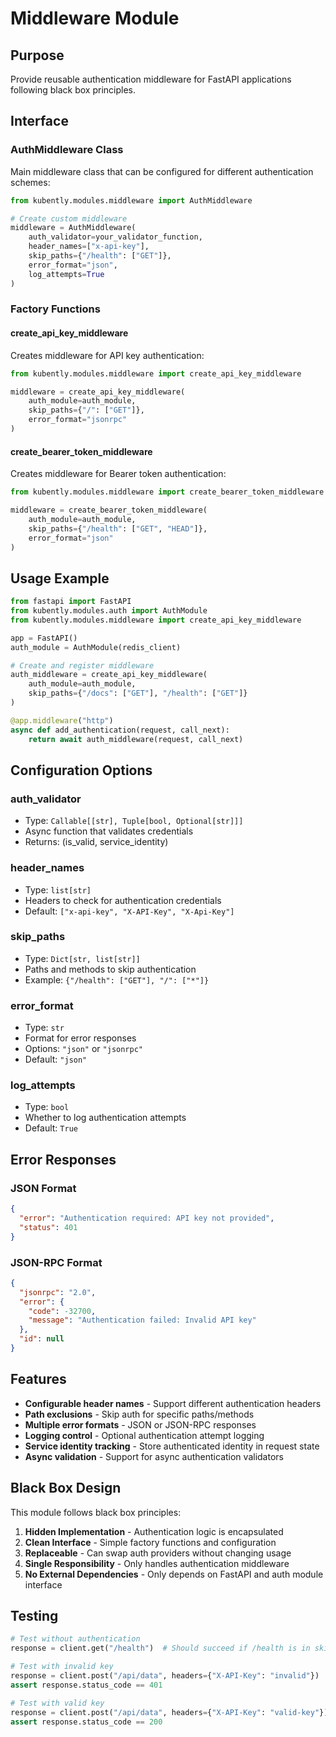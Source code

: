 # Middleware Module

## Purpose

Provide reusable authentication middleware for FastAPI applications following black box principles.

## Interface

### AuthMiddleware Class

Main middleware class that can be configured for different authentication schemes:

```python
from kubently.modules.middleware import AuthMiddleware

# Create custom middleware
middleware = AuthMiddleware(
    auth_validator=your_validator_function,
    header_names=["x-api-key"],
    skip_paths={"/health": ["GET"]},
    error_format="json",
    log_attempts=True
)
```

### Factory Functions

#### create_api_key_middleware

Creates middleware for API key authentication:

```python
from kubently.modules.middleware import create_api_key_middleware

middleware = create_api_key_middleware(
    auth_module=auth_module,
    skip_paths={"/": ["GET"]},
    error_format="jsonrpc"
)
```

#### create_bearer_token_middleware

Creates middleware for Bearer token authentication:

```python
from kubently.modules.middleware import create_bearer_token_middleware

middleware = create_bearer_token_middleware(
    auth_module=auth_module,
    skip_paths={"/health": ["GET", "HEAD"]},
    error_format="json"
)
```

## Usage Example

```python
from fastapi import FastAPI
from kubently.modules.auth import AuthModule
from kubently.modules.middleware import create_api_key_middleware

app = FastAPI()
auth_module = AuthModule(redis_client)

# Create and register middleware
auth_middleware = create_api_key_middleware(
    auth_module=auth_module,
    skip_paths={"/docs": ["GET"], "/health": ["GET"]}
)

@app.middleware("http")
async def add_authentication(request, call_next):
    return await auth_middleware(request, call_next)
```

## Configuration Options

### auth_validator
- Type: `Callable[[str], Tuple[bool, Optional[str]]]`
- Async function that validates credentials
- Returns: (is_valid, service_identity)

### header_names
- Type: `list[str]`
- Headers to check for authentication credentials
- Default: `["x-api-key", "X-API-Key", "X-Api-Key"]`

### skip_paths
- Type: `Dict[str, list[str]]`
- Paths and methods to skip authentication
- Example: `{"/health": ["GET"], "/": ["*"]}`

### error_format
- Type: `str`
- Format for error responses
- Options: `"json"` or `"jsonrpc"`
- Default: `"json"`

### log_attempts
- Type: `bool`
- Whether to log authentication attempts
- Default: `True`

## Error Responses

### JSON Format

```json
{
  "error": "Authentication required: API key not provided",
  "status": 401
}
```

### JSON-RPC Format

```json
{
  "jsonrpc": "2.0",
  "error": {
    "code": -32700,
    "message": "Authentication failed: Invalid API key"
  },
  "id": null
}
```

## Features

- **Configurable header names** - Support different authentication headers
- **Path exclusions** - Skip auth for specific paths/methods
- **Multiple error formats** - JSON or JSON-RPC responses
- **Logging control** - Optional authentication attempt logging
- **Service identity tracking** - Store authenticated identity in request state
- **Async validation** - Support for async authentication validators

## Black Box Design

This module follows black box principles:

1. **Hidden Implementation** - Authentication logic is encapsulated
2. **Clean Interface** - Simple factory functions and configuration
3. **Replaceable** - Can swap auth providers without changing usage
4. **Single Responsibility** - Only handles authentication middleware
5. **No External Dependencies** - Only depends on FastAPI and auth module interface

## Testing

```python
# Test without authentication
response = client.get("/health")  # Should succeed if /health is in skip_paths

# Test with invalid key
response = client.post("/api/data", headers={"X-API-Key": "invalid"})
assert response.status_code == 401

# Test with valid key
response = client.post("/api/data", headers={"X-API-Key": "valid-key"})
assert response.status_code == 200
```
